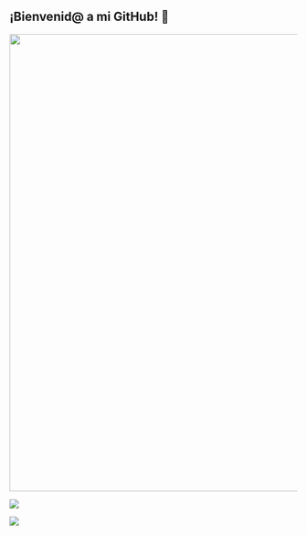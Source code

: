 ## ¡Bienvenid@ a mi GitHub! 🎉
<div id="header" align="center">
  <img decoding="async" src="file:///Users/dam2/Downloads/LinkedIn%20cover%20-%201%20(3).png" width="800"/>
</div>

[![](https://img.shields.io/badge/LinkedIn-0077B5?style=for-the-badge&logo=linkedin&logoColor=white)](https://www.linkedin.com/in/mariasanchezfernandez/)

[![](https://img.shields.io/badge/Página_Web-yelow?style=for-the-badge&logo=medium&logoColor=white)](https://www.mariasanchezfdez.es/)
<!--
**MariaSanchezFernandez/MariaSanchezFernandez** is a ✨ _special_ ✨ repository because its `README.md` (this file) appears on your GitHub profile.

Here are some ideas to get you started:

- 🔭 I’m currently working on ...
- 🌱 I’m currently learning ...
- 👯 I’m looking to collaborate on ...
- 🤔 I’m looking for help with ...
- 💬 Ask me about ...
- 📫 How to reach me: ...
- 😄 Pronouns: ...
- ⚡ Fun fact: ...
-->
